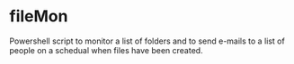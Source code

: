 # fileMon
Powershell script to monitor a list of folders and to send e-mails to a list of people on a schedual when files have been created.
